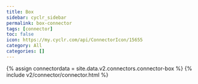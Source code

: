 ```yaml
---
title: Box
sidebar: cyclr_sidebar
permalink: box-connector
tags: [connector]
toc: false
icon: https://my.cyclr.com/api/ConnectorIcon/15655
category: All
categories: []
---
```

{% assign connectordata = site.data.v2.connectors.connector-box %}
{% include v2/connector/connector.html %}	